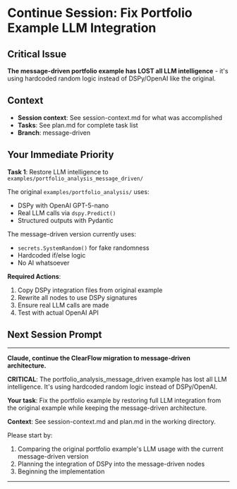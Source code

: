 # Continue Session: Fix Portfolio Example LLM Integration

## Critical Issue
**The message-driven portfolio example has LOST all LLM intelligence** - it's using hardcoded random logic instead of DSPy/OpenAI like the original.

## Context
- **Session context**: See session-context.md for what was accomplished
- **Tasks**: See plan.md for complete task list
- **Branch**: message-driven

## Your Immediate Priority

**Task 1**: Restore LLM intelligence to `examples/portfolio_analysis_message_driven/`

The original `examples/portfolio_analysis/` uses:
- DSPy with OpenAI GPT-5-nano
- Real LLM calls via `dspy.Predict()`
- Structured outputs with Pydantic

The message-driven version currently uses:
- `secrets.SystemRandom()` for fake randomness
- Hardcoded if/else logic
- No AI whatsoever

**Required Actions**:
1. Copy DSPy integration files from original example
2. Rewrite all nodes to use DSPy signatures
3. Ensure real LLM calls are made
4. Test with actual OpenAI API

## Next Session Prompt

---

**Claude, continue the ClearFlow migration to message-driven architecture.**

**CRITICAL**: The portfolio_analysis_message_driven example has lost all LLM intelligence. It's using hardcoded random logic instead of DSPy/OpenAI.

**Your task**: Fix the portfolio example by restoring full LLM integration from the original example while keeping the message-driven architecture.

**Context**: See session-context.md and plan.md in the working directory.

Please start by:
1. Comparing the original portfolio example's LLM usage with the current message-driven version
2. Planning the integration of DSPy into the message-driven nodes
3. Beginning the implementation

---
